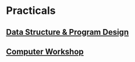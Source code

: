 # Practicals
## [Data Structure & Program Design](./practicals/dspd.md)
## [Computer Workshop](./practicals/computerWorkshop2.md)
